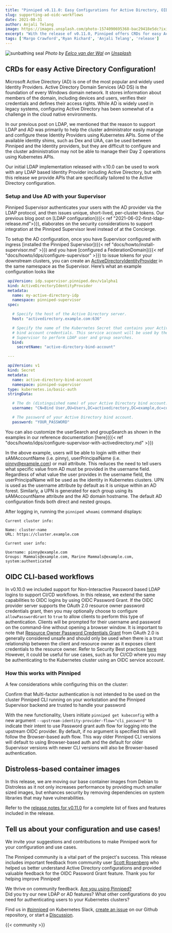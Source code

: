 ```yaml
---
title: "Pinniped v0.11.0: Easy Configurations for Active Directory, OIDC CLI workflows and more"
slug: supporting-ad-oidc-workflows
date: 2021-08-31
author: Anjali Telang
image: https://images.unsplash.com/photo-1574090695368-bac29418e5dc?ixid=MnwxMjA3fDB8MHxwaG90by1wYWdlfHx8fGVufDB8fHx8&ixlib=rb-1.2.1&auto=format&fit=crop&w=1350&q=80
excerpt: "With the release of v0.11.0, Pinniped offers CRDs for easy Active Directory configuration, OIDC password grant flow for CLI workflows, and Distroless images for security and performance"
tags: ['Margo Crawford','Ryan Richard', 'Anjali Telang', 'release']
---
```


![sunbathing seal](https://images.unsplash.com/photo-1574090695368-bac29418e5dc?ixid=MnwxMjA3fDB8MHxwaG90by1wYWdlfHx8fGVufDB8fHx8&ixlib=rb-1.2.1&auto=format&fit=crop&w=1350&q=80)
*Photo by [Eelco van der Wal](https://unsplash.com/@eelcovdwal) on [Unsplash](https://unsplash.com/s/photos/seal)*

## CRDs for easy Active Directory Configuration!

Microsoft Active Directory (AD) is one of the most popular and widely used Identity Providers. Active Directory Domain Services (AD DS) is the foundation of every Windows domain network. It stores information about members of the domain, including devices and users, verifies their credentials and defines their access rights. While AD is widely used in legacy systems, configuring Active Directory has been somewhat of a challenge in the cloud native environments.

In our previous post on LDAP, we mentioned that the reason to support LDAP and AD was primarily to help the cluster administrator easily manage and configure these Identity Providers using Kubernetes APIs. Some of the available identity shims, such as Dex and UAA, can be used between Pinniped and the Identity providers, but they are difficult to configure and the cluster administration may not be able to manage their Day 2 operations using Kubernetes APIs.  

Our initial LDAP implementation released with v.10.0 can be used to work with any LDAP based Identity Provider including Active Directory, but with this release we provide APIs that are specifically tailored to the Active Directory configuration.

### Setup and Use AD with your Supervisor

Pinniped Supervisor authenticates your users with the AD provider via the LDAP protocol, and then issues unique, short-lived, per-cluster tokens. Our previous blog post on [LDAP configuration]({{< ref "2021-06-02-first-ldap-release.md">}}), elaborates on the security considerations to support integration at the Pinniped Supervisor level instead of at the Concierge.

To setup the AD configuration, once you have Supervisor configured with ingress [installed the Pinniped Supervisor]({{< ref "docs/howto/install-supervisor.md" >}}) and you have [configured a FederationDomain]({{< ref "docs/howto/idps/configure-supervisor" >}}) to issue tokens for your downstream clusters, you can create an [ActiveDirectoryIdentityProvider](https://github.com/vmware-tanzu/pinniped/blob/main/generated/1.20/README.adoc#activedirectoryidentityprovider) in the same namespace as the Supervisor.
Here’s what an example configuration looks like

```yaml
 apiVersion: idp.supervisor.pinniped.dev/v1alpha1
 kind: ActiveDirectoryIdentityProvider
 metadata:
   name: my-active-directory-idp
   namespace: pinniped-supervisor
 spec:

   # Specify the host of the Active Directory server.
   host: "activedirectory.example.com:636"

   # Specify the name of the Kubernetes Secret that contains your Active Directory
   # bind account credentials. This service account will be used by the
   # Supervisor to perform LDAP user and group searches.
   bind:
     secretName: "active-directory-bind-account"

 ---

 apiVersion: v1
 kind: Secret
 metadata:
   name: active-directory-bind-account
   namespace: pinniped-supervisor
 type: kubernetes.io/basic-auth
 stringData:

   # The dn (distinguished name) of your Active Directory bind account.
   username: "CN=Bind User,OU=Users,DC=activedirectory,DC=example,dc=com"

   # The password of your Active Directory bind account.
   password: "YOUR_PASSWORD"
 ```

You can also customize the userSearch and groupSearch as shown in the examples in our reference documentation [here]({{< ref "docs/howto/idps/configure-supervisor-with-activedirectory.md" >}})

In the above example, users will be able to login with either their sAMAccountName (i.e. pinny), userPrincipalName (i.e. pinny@example.com) or mail attribute.  This reduces the need to tell users what specific value from AD must be provided in the username field.  Regardless of what value the user provides in the username field, the userPrincipalName will be used as the identity in Kubernetes clusters.  UPN is used as the username attribute by default as it is unique within an AD forest.  Similarly, a UPN is generated for each group using its sAMAccountName attribute and the AD domain hostname.  The default AD configuration finds both direct and nested groups.

After logging in, running the `pinniped whoami` command displays:
```
Current cluster info:

Name: cluster-name
URL: https://cluster.example.com

Current user info:

Username: pinny@example.com
Groups: Mammals@example.com, Marine Mammals@example.com, system:authenticated
```

## OIDC CLI-based workflows

In v0.10.0 we included support for Non-Interactive Password based LDAP logins to support CI/CD workflows. In this release, we extend the same capabilities to OIDC logins by using OIDC Password Grant. If the OIDC provider server supports the OAuth 2.0 resource owner password credentials grant, then you may optionally choose to configure `allowPasswordGrant` to `true` to allow clients to perform this type of authentication. Clients will be prompted for their username and password on the command-line without opening a browser window.
It is important to note that [Resource Owner Password Credentials Grant](https://datatracker.ietf.org/doc/html/rfc6749#section-4.3) from OAuth 2.0 is generally considered unsafe and should only be used when there is a trust relationship between the client and resource owner as it exposes client credentials to the resource owner. Refer to Security Best practices [here](https://datatracker.ietf.org/doc/html/rfc6749#section-4.3) However, it could be useful for use cases, such as for CI/CD where you may be authenticating to the Kubernetes cluster using an OIDC service account.

### How this works with Pinniped
A few considerations while configuring this on the cluster:

Confirm that Multi-factor authentication is not intended to be used on the cluster
Pinniped CLI running on your workstation and the Pinniped Supervisor backend are trusted to handle your password

With the new functionality, Users initiate  `pinniped get kubeconfig` with a new argument `--upstream-identity-provider-flow="cli_password"` to indicate their intent to use Password grant auth flow for logging into the upstream OIDC provider. By default, if no argument is specified this will follow the Browser-based auth flow. This way older Pinniped CLI versions will default to using Browser-based auth and the default for older Supervisor versions with newer CLI versions will also be Browser-based authentication.

## Distroless-based container images

In this release, we are moving our base container images from Debian to Distroless as it not only increases performance by providing much smaller sized images, but enhances security by removing dependencies on system libraries that may have vulnerabilities.


Refer to the [release notes for v0.11.0](https://github.com/vmware-tanzu/pinniped/releases/tag/v0.11.0) for a complete list of fixes and features included in the release.

## Tell us about your configuration and use cases!

We invite your suggestions and contributions to make Pinniped work for your configuration and use cases.

The Pinniped community is a vital part of the project's success. This release includes important feedback from community user [Scott Rosenberg](https://github.com/vrabbi) who helped us better understand Active Directory configurations and provided valuable feedback for the OIDC Password Grant feature. Thank you for helping improve Pinniped!

We thrive on community feedback.
[Are you using Pinniped?](https://github.com/vmware-tanzu/pinniped/discussions/152)  
Did you try our new LDAP or AD features?
What other configurations do you need for authenticating users to your Kubernetes clusters?

Find us in [#pinniped](https://go.pinniped.dev/community/slack) on Kubernetes Slack,
[create an issue](https://github.com/vmware-tanzu/pinniped/issues/new/choose) on our Github repository,
or start a [Discussion](https://github.com/vmware-tanzu/pinniped/discussions).

{{< community >}}
